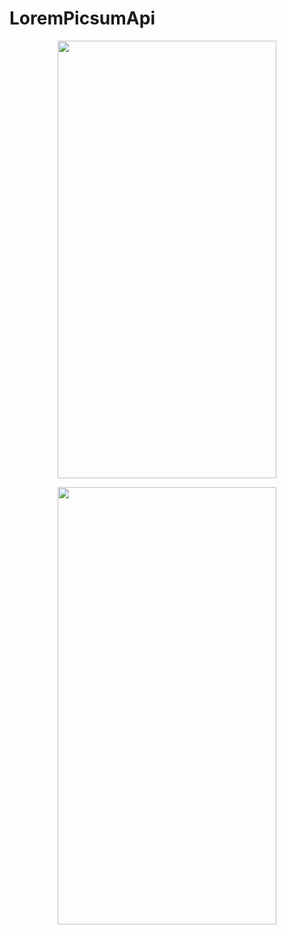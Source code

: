 # LoremPicsumApi
<p align="center">
<img src="https://user-images.githubusercontent.com/81583283/232149192-dc0d3716-06ac-4ace-bc55-c09928d6c47f.png" width="350" height="700">
</p>
<p align="center">
<img src="https://user-images.githubusercontent.com/81583283/232146877-17643a15-fe68-47fb-865a-476abe6ede7c.png" width="350" height="700">
</p>
